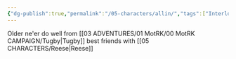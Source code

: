 ```yaml
---
{"dg-publish":true,"permalink":"/05-characters/allin/","tags":["Interlopers","MotRK"]}
---
```



Older ne'er do well from [[03 ADVENTURES/01 MotRK/00 MotRK  CAMPAIGN/Tugby\|Tugby]] best friends with [[05 CHARACTERS/Reese\|Reese]] 